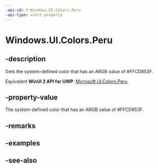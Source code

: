 ```yaml
---
-api-id: P:Windows.UI.Colors.Peru
-api-type: winrt property
---
```


<!-- Property syntax
public Windows.UI.Color Peru { get; }
-->

# Windows.UI.Colors.Peru

## -description

Gets the system-defined color that has an ARGB value of #FFCD853F.

Equivalent **WinUI 2 API for UWP**: [Microsoft.UI.Colors.Peru](/windows/winui/api/microsoft.ui.colors.peru).

## -property-value

The system-defined color that has an ARGB value of #FFCD853F.

## -remarks

## -examples

## -see-also

